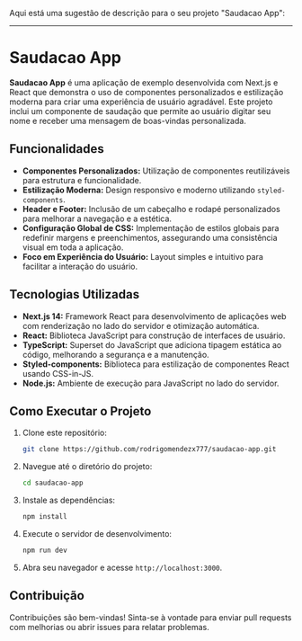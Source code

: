 Aqui está uma sugestão de descrição para o seu projeto "Saudacao App":

---

# Saudacao App

**Saudacao App** é uma aplicação de exemplo desenvolvida com Next.js e React que demonstra o uso de componentes personalizados e estilização moderna para criar uma experiência de usuário agradável. Este projeto inclui um componente de saudação que permite ao usuário digitar seu nome e receber uma mensagem de boas-vindas personalizada.

## Funcionalidades

- **Componentes Personalizados:** Utilização de componentes reutilizáveis para estrutura e funcionalidade.
- **Estilização Moderna:** Design responsivo e moderno utilizando `styled-components`.
- **Header e Footer:** Inclusão de um cabeçalho e rodapé personalizados para melhorar a navegação e a estética.
- **Configuração Global de CSS:** Implementação de estilos globais para redefinir margens e preenchimentos, assegurando uma consistência visual em toda a aplicação.
- **Foco em Experiência do Usuário:** Layout simples e intuitivo para facilitar a interação do usuário.

## Tecnologias Utilizadas

- **Next.js 14:** Framework React para desenvolvimento de aplicações web com renderização no lado do servidor e otimização automática.
- **React:** Biblioteca JavaScript para construção de interfaces de usuário.
- **TypeScript:** Superset do JavaScript que adiciona tipagem estática ao código, melhorando a segurança e a manutenção.
- **Styled-components:** Biblioteca para estilização de componentes React usando CSS-in-JS.
- **Node.js:** Ambiente de execução para JavaScript no lado do servidor.

## Como Executar o Projeto

1. Clone este repositório:
   ```bash
   git clone https://github.com/rodrigomendezx777/saudacao-app.git
   ```
2. Navegue até o diretório do projeto:
   ```bash
   cd saudacao-app
   ```
3. Instale as dependências:
   ```bash
   npm install
   ```
4. Execute o servidor de desenvolvimento:
   ```bash
   npm run dev
   ```
5. Abra seu navegador e acesse `http://localhost:3000`.

## Contribuição

Contribuições são bem-vindas! Sinta-se à vontade para enviar pull requests com melhorias ou abrir issues para relatar problemas.

